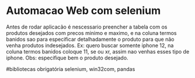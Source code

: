 # Automacao Web com selenium

Antes de rodar aplicacão é nescessario preencher a tabela com os produtos desejados com precos minimo e maximo, e na coluna termos banidos sao para especificar detalhadamente o produto para que não venha produtos indesejados. Ex: quero buscar somente iphone 12, na coluna termos banidos coloque 11, se ou xr, assim nao venhas esses tipo de iphone. Obs: especifique bem o produto desejado.
 
#bibliotecas obrigatória
selenium,
win32com,
pandas
